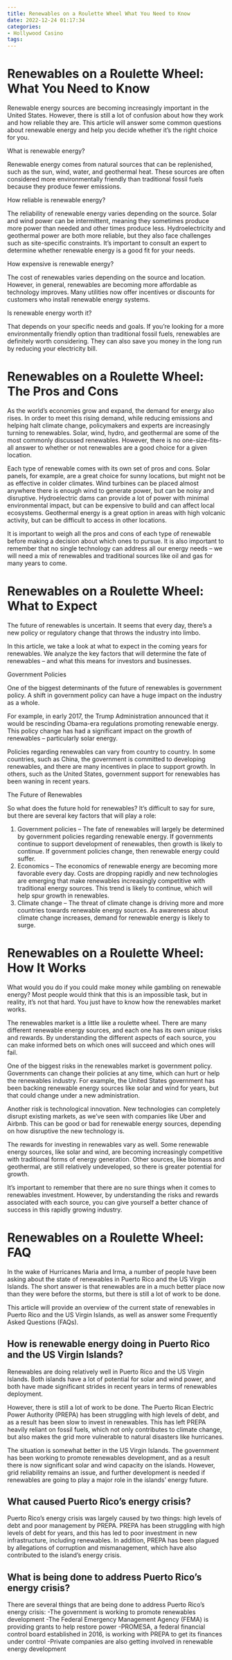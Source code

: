 ```yaml
---
title: Renewables on a Roulette Wheel What You Need to Know
date: 2022-12-24 01:17:34
categories:
- Hollywood Casino
tags:
---
```



#  Renewables on a Roulette Wheel: What You Need to Know

Renewable energy sources are becoming increasingly important in the United States. However, there is still a lot of confusion about how they work and how reliable they are. This article will answer some common questions about renewable energy and help you decide whether it’s the right choice for you.

What is renewable energy?

Renewable energy comes from natural sources that can be replenished, such as the sun, wind, water, and geothermal heat. These sources are often considered more environmentally friendly than traditional fossil fuels because they produce fewer emissions.

How reliable is renewable energy?

The reliability of renewable energy varies depending on the source. Solar and wind power can be intermittent, meaning they sometimes produce more power than needed and other times produce less. Hydroelectricity and geothermal power are both more reliable, but they also face challenges such as site-specific constraints. It’s important to consult an expert to determine whether renewable energy is a good fit for your needs.

How expensive is renewable energy?

The cost of renewables varies depending on the source and location. However, in general, renewables are becoming more affordable as technology improves. Many utilities now offer incentives or discounts for customers who install renewable energy systems.

Is renewable energy worth it?

That depends on your specific needs and goals. If you’re looking for a more environmentally friendly option than traditional fossil fuels, renewables are definitely worth considering. They can also save you money in the long run by reducing your electricity bill.

#  Renewables on a Roulette Wheel: The Pros and Cons

As the world’s economies grow and expand, the demand for energy also rises. In order to meet this rising demand, while reducing emissions and helping halt climate change, policymakers and experts are increasingly turning to renewables. Solar, wind, hydro, and geothermal are some of the most commonly discussed renewables. However, there is no one-size-fits-all answer to whether or not renewables are a good choice for a given location.

Each type of renewable comes with its own set of pros and cons. Solar panels, for example, are a great choice for sunny locations, but might not be as effective in colder climates. Wind turbines can be placed almost anywhere there is enough wind to generate power, but can be noisy and disruptive. Hydroelectric dams can provide a lot of power with minimal environmental impact, but can be expensive to build and can affect local ecosystems. Geothermal energy is a great option in areas with high volcanic activity, but can be difficult to access in other locations.

It is important to weigh all the pros and cons of each type of renewable before making a decision about which ones to pursue. It is also important to remember that no single technology can address all our energy needs – we will need a mix of renewables and traditional sources like oil and gas for many years to come.

#  Renewables on a Roulette Wheel: What to Expect

The future of renewables is uncertain. It seems that every day, there’s a new policy or regulatory change that throws the industry into limbo.

In this article, we take a look at what to expect in the coming years for renewables. We analyze the key factors that will determine the fate of renewables – and what this means for investors and businesses.

Government Policies

One of the biggest determinants of the future of renewables is government policy. A shift in government policy can have a huge impact on the industry as a whole.

For example, in early 2017, the Trump Administration announced that it would be rescinding Obama-era regulations promoting renewable energy. This policy change has had a significant impact on the growth of renewables – particularly solar energy.

Policies regarding renewables can vary from country to country. In some countries, such as China, the government is committed to developing renewables, and there are many incentives in place to support growth. In others, such as the United States, government support for renewables has been waning in recent years.

The Future of Renewables

So what does the future hold for renewables? It’s difficult to say for sure, but there are several key factors that will play a role:

1) Government policies – The fate of renewables will largely be determined by government policies regarding renewable energy. If governments continue to support development of renewables, then growth is likely to continue. If government policies change, then renewable energy could suffer.
2) Economics – The economics of renewable energy are becoming more favorable every day. Costs are dropping rapidly and new technologies are emerging that make renewables increasingly competitive with traditional energy sources. This trend is likely to continue, which will help spur growth in renewables.
3) Climate change – The threat of climate change is driving more and more countries towards renewable energy sources. As awareness about climate change increases, demand for renewable energy is likely to surge.

#  Renewables on a Roulette Wheel: How It Works

What would you do if you could make money while gambling on renewable energy? Most people would think that this is an impossible task, but in reality, it’s not that hard. You just have to know how the renewables market works.

The renewables market is a little like a roulette wheel. There are many different renewable energy sources, and each one has its own unique risks and rewards. By understanding the different aspects of each source, you can make informed bets on which ones will succeed and which ones will fail.

One of the biggest risks in the renewables market is government policy. Governments can change their policies at any time, which can hurt or help the renewables industry. For example, the United States government has been backing renewable energy sources like solar and wind for years, but that could change under a new administration.

Another risk is technological innovation. New technologies can completely disrupt existing markets, as we’ve seen with companies like Uber and Airbnb. This can be good or bad for renewable energy sources, depending on how disruptive the new technology is.

The rewards for investing in renewables vary as well. Some renewable energy sources, like solar and wind, are becoming increasingly competitive with traditional forms of energy generation. Other sources, like biomass and geothermal, are still relatively undeveloped, so there is greater potential for growth.

It’s important to remember that there are no sure things when it comes to renewables investment. However, by understanding the risks and rewards associated with each source, you can give yourself a better chance of success in this rapidly growing industry.

#  Renewables on a Roulette Wheel: FAQ

In the wake of Hurricanes Maria and Irma, a number of people have been asking about the state of renewables in Puerto Rico and the US Virgin Islands. The short answer is that renewables are in a much better place now than they were before the storms, but there is still a lot of work to be done.

This article will provide an overview of the current state of renewables in Puerto Rico and the US Virgin Islands, as well as answer some Frequently Asked Questions (FAQs).

## How is renewable energy doing in Puerto Rico and the US Virgin Islands?

Renewables are doing relatively well in Puerto Rico and the US Virgin Islands. Both islands have a lot of potential for solar and wind power, and both have made significant strides in recent years in terms of renewables deployment.

However, there is still a lot of work to be done. The Puerto Rican Electric Power Authority (PREPA) has been struggling with high levels of debt, and as a result has been slow to invest in renewables. This has left PREPA heavily reliant on fossil fuels, which not only contributes to climate change, but also makes the grid more vulnerable to natural disasters like hurricanes.

The situation is somewhat better in the US Virgin Islands. The government has been working to promote renewables development, and as a result there is now significant solar and wind capacity on the islands. However, grid reliability remains an issue, and further development is needed if renewables are going to play a major role in the islands’ energy future.

## What caused Puerto Rico’s energy crisis?

Puerto Rico’s energy crisis was largely caused by two things: high levels of debt and poor management by PREPA. PREPA has been struggling with high levels of debt for years, and this has led to poor investment in new infrastructure, including renewables. In addition, PREPA has been plagued by allegations of corruption and mismanagement, which have also contributed to the island’s energy crisis.

## What is being done to address Puerto Rico’s energy crisis?

There are several things that are being done to address Puerto Rico’s energy crisis: 
-The government is working to promote renewables development 
-The Federal Emergency Management Agency (FEMA) is providing grants to help restore power 
-PROMESA, a federal financial control board established in 2016, is working with PREPA to get its finances under control 
-Private companies are also getting involved in renewable energy development